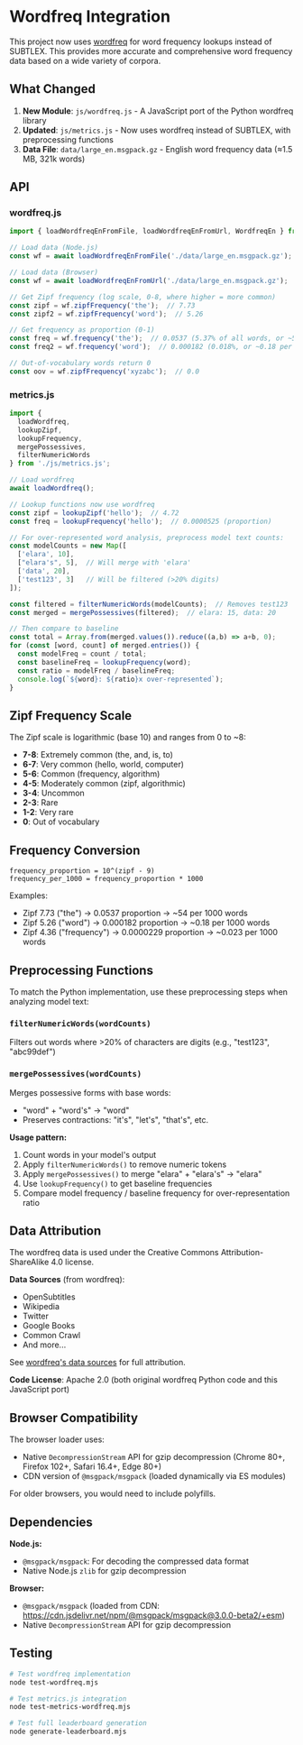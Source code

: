 # Wordfreq Integration

This project now uses [wordfreq](https://github.com/rspeer/wordfreq) for word frequency lookups instead of SUBTLEX. This provides more accurate and comprehensive word frequency data based on a wide variety of corpora.

## What Changed

1. **New Module**: `js/wordfreq.js` - A JavaScript port of the Python wordfreq library
2. **Updated**: `js/metrics.js` - Now uses wordfreq instead of SUBTLEX, with preprocessing functions
3. **Data File**: `data/large_en.msgpack.gz` - English word frequency data (≈1.5 MB, 321k words)

## API

### wordfreq.js

```javascript
import { loadWordfreqEnFromFile, loadWordfreqEnFromUrl, WordfreqEn } from './js/wordfreq.js';

// Load data (Node.js)
const wf = await loadWordfreqEnFromFile('./data/large_en.msgpack.gz');

// Load data (Browser)
const wf = await loadWordfreqEnFromUrl('./data/large_en.msgpack.gz');

// Get Zipf frequency (log scale, 0-8, where higher = more common)
const zipf = wf.zipfFrequency('the');  // 7.73
const zipf2 = wf.zipfFrequency('word');  // 5.26

// Get frequency as proportion (0-1)
const freq = wf.frequency('the');  // 0.0537 (5.37% of all words, or ~54 per 1000)
const freq2 = wf.frequency('word');  // 0.000182 (0.018%, or ~0.18 per 1000)

// Out-of-vocabulary words return 0
const oov = wf.zipfFrequency('xyzabc');  // 0.0
```

### metrics.js

```javascript
import { 
  loadWordfreq, 
  lookupZipf, 
  lookupFrequency,
  mergePossessives,
  filterNumericWords 
} from './js/metrics.js';

// Load wordfreq
await loadWordfreq();

// Lookup functions now use wordfreq
const zipf = lookupZipf('hello');  // 4.72
const freq = lookupFrequency('hello');  // 0.0000525 (proportion)

// For over-represented word analysis, preprocess model text counts:
const modelCounts = new Map([
  ['elara', 10],
  ["elara's", 5],  // Will merge with 'elara'
  ['data', 20],
  ['test123', 3]   // Will be filtered (>20% digits)
]);

const filtered = filterNumericWords(modelCounts);  // Removes test123
const merged = mergePossessives(filtered);  // elara: 15, data: 20

// Then compare to baseline
const total = Array.from(merged.values()).reduce((a,b) => a+b, 0);
for (const [word, count] of merged.entries()) {
  const modelFreq = count / total;
  const baselineFreq = lookupFrequency(word);
  const ratio = modelFreq / baselineFreq;
  console.log(`${word}: ${ratio}x over-represented`);
}
```

## Zipf Frequency Scale

The Zipf scale is logarithmic (base 10) and ranges from 0 to ~8:

- **7-8**: Extremely common (the, and, is, to)
- **6-7**: Very common (hello, world, computer)
- **5-6**: Common (frequency, algorithm)
- **4-5**: Moderately common (zipf, algorithmic)
- **3-4**: Uncommon
- **2-3**: Rare
- **1-2**: Very rare
- **0**: Out of vocabulary

## Frequency Conversion

```
frequency_proportion = 10^(zipf - 9)
frequency_per_1000 = frequency_proportion * 1000
```

Examples:
- Zipf 7.73 ("the") → 0.0537 proportion → ~54 per 1000 words
- Zipf 5.26 ("word") → 0.000182 proportion → ~0.18 per 1000 words
- Zipf 4.36 ("frequency") → 0.0000229 proportion → ~0.023 per 1000 words

## Preprocessing Functions

To match the Python implementation, use these preprocessing steps when analyzing model text:

### `filterNumericWords(wordCounts)`
Filters out words where >20% of characters are digits (e.g., "test123", "abc99def")

### `mergePossessives(wordCounts)`
Merges possessive forms with base words:
- "word" + "word's" → "word"
- Preserves contractions: "it's", "let's", "that's", etc.

**Usage pattern:**
1. Count words in your model's output
2. Apply `filterNumericWords()` to remove numeric tokens
3. Apply `mergePossessives()` to merge "elara" + "elara's" → "elara"
4. Use `lookupFrequency()` to get baseline frequencies
5. Compare model frequency / baseline frequency for over-representation ratio

## Data Attribution

The wordfreq data is used under the Creative Commons Attribution-ShareAlike 4.0 license.

**Data Sources** (from wordfreq):
- OpenSubtitles
- Wikipedia
- Twitter
- Google Books
- Common Crawl
- And more...

See [wordfreq's data sources](https://github.com/rspeer/wordfreq#sources-and-supported-languages) for full attribution.

**Code License**: Apache 2.0 (both original wordfreq Python code and this JavaScript port)

## Browser Compatibility

The browser loader uses:
- Native `DecompressionStream` API for gzip decompression (Chrome 80+, Firefox 102+, Safari 16.4+, Edge 80+)
- CDN version of `@msgpack/msgpack` (loaded dynamically via ES modules)

For older browsers, you would need to include polyfills.

## Dependencies

**Node.js:**
- `@msgpack/msgpack`: For decoding the compressed data format
- Native Node.js `zlib` for gzip decompression

**Browser:**
- `@msgpack/msgpack` (loaded from CDN: https://cdn.jsdelivr.net/npm/@msgpack/msgpack@3.0.0-beta2/+esm)
- Native `DecompressionStream` API for gzip decompression

## Testing

```bash
# Test wordfreq implementation
node test-wordfreq.mjs

# Test metrics.js integration
node test-metrics-wordfreq.mjs

# Test full leaderboard generation
node generate-leaderboard.mjs
```
